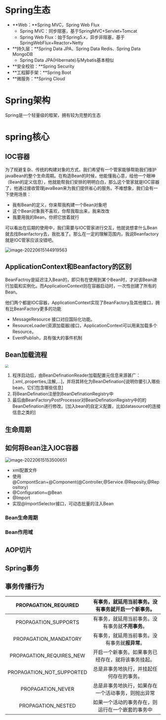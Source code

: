 # Spring生态

+ **Web：**Spring MVC，Spring Web Flux
  + Spring MVC：同步阻塞，基于SpringMVC+Servlet+Tomcat
  + Spring Web Flux：始于Spring5.x，异步非阻塞，基于SpringWebFlux+Reactor+Netty
+ **持久层：**Spring Data JPA、Spring Data Redis、Spring Data MongoDB 
  + Spring Data JPA(Hibernate)与Mybatis基本相似
+ **安全校验：**Spring Security 
+ **工程脚手架：**Spring Boot
+  **微服务：**Spring Cloud 

# Spring架构

Spring是一个轻量级的框架，拥有较为完整的生态

# spring核心

## IOC容器

为了规避复杂、传统的构建对象的方式，我们希望有一个管家能够帮助我们维护javaBean的整个生命周期。在构造Bean的时候，他能懂我心意，给他一个眼神（Bean的定义信息），他就能帮我们安排的明明白白，那么这个管家就是IOC容器了，他通过接收管理javaBean来为我们提供省心的服务。不难想象，我们会有一下使用场景：

+ 我有Bean的定义，你来帮我构建一个Bean对象吧
+ 这个Bean对象我不喜欢，你帮我取出来，我来改改
+ 我要用我的Bean，你把它放着就行

可以看出在后期的使用中，我们需要与IOC管家进行交互，他就说想拿什么Bean就去找Beanfactory去，我批准了。那么在一定的理解范围内，我说Beanfactory就是IOC管家应该没错吧。

![image-20220615144919563](https://lizhuo-file.oss-cn-hangzhou.aliyuncs.com/img/image-20220615144919563.png)



## ApplicationContext和Beanfactory的区别

BeanFactroy是延迟注入Bean的，即只有在使用到某个Bean时，才对该Bean进行加载和实例化。而ApplicationContext则在容器启动时，一次性创建了所有的 Bean。

他们两个都是IOC容器，ApplicationContext实现了BeanFactory及其他接口，拥有比BeanFactory更多的功能

+ MessageResource 接口对应国际化功能。
+  ResourceLoader(资源加载器)接口，ApplicationContext可以用来加载多个 Resource。
+ EventPublish，具有强大的事件机制

## Bean加载流程

<img src="https://lizhuo-file.oss-cn-hangzhou.aliyuncs.com/img/Snipaste_2022-06-13_22-10-57.png" style="zoom: 67%;" />

1. 程序启动后，由BeanDefinationReader加载配置元信息来源甚广：[.xml,.properties,注解,...]，并将其转化为BeanDefination[说明你要引入哪些bean，它们包含哪些信息]
2. 将BeanDefination注册到BeanDefinationRegistry中
3. 最后由BeanFactoryPostProcessor对BeanDefinationRegistry中的的BeanDefination进行修改。[加入bean的自定义配置，比如datasource的连接信息之类的]

## 生命周期



## 如何将Bean注入IOC容器

![image-20220615153500651](https://lizhuo-file.oss-cn-hangzhou.aliyuncs.com/img/image-20220615153500651.png)

+ xml配置文件
+ 使用@CompontScan+@Component(@Controller,@Service.@Reposity,@Repository)
+ @Configuration+@Bean
+ @Import
+ 实现@ImportSelector接口，可动态批量的注入Bean

### Bean生命周期



### Bean作用域



## AOP切片



## Spring事务



## 事务传播行为

|   PROPAGATION_REQUIRED    | 有事务，就延用当前事务。没有事务就开启一个新事务。 |
| :-----------------------: | :------------------------------------------------: |
|   PROPAGATION_SUPPORTS    |  有事务，就延用当前事务。没有事务就**不用事务**。  |
|   PROPAGATION_MANDATORY   |   有事务，就延用当前事务。没有事务就**报异常**。   |
| PROPAGATION_REQUIRES_NEW  | 开启一个新事务。如果事务已经存在，就将该事务挂起。 |
| PROPAGATION_NOT_SUPPORTED |      总是非事务地执行，并挂起任何存在的事务。      |
|     PROPAGATION_NEVER     | 总是非事务地执行，如果存在一个活动事务，则抛出异常 |
|    PROPAGATION_NESTED     |  如果一个活动的事务存在，则运行在一个嵌套的事务中  |
